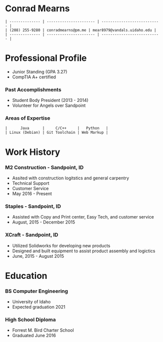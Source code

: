 
Conrad Mearns
=========================================================================
```
| -------------- | ---------------------- | --------------------------- |
| (208) 255-9280 | conradmearns@pm.me | mear8979@vandals.uidaho.edu |
| -------------- | ---------------------- | --------------------------- |
```

Professional Profile
=========================================================================
 - Junior Standing (GPA 3.27)
 - CompTIA A+ certified
### Past Accomplishments
 - Student Body President (2013 - 2014)
 - Volunteer for Angels over Sandpoint
### Areas of Expertise
```
|      Java      |     C/C++     |   Python   |
| Linux (Debian) | Git Toolchain | Web Markup |
```

Work History
=========================================================================
### M2 Construction - Sandpoint, ID
 - Assited with construction logitstics and general carpentry
 - Technical Support
 - Customer Service
 - May 2016 - Present

### Staples - Sandpoint, ID
 - Assisted with Copy and Print center, Easy Tech, and customer service
 - August, 2015 - December 2015

### XCraft - Sandpoint, ID
 - Utilized Solidworks for developing new products
 - Designed and built equipment to assist product assembly and logictics
 - June, 2015 - August 2015


Education
=========================================================================
### BS Computer Engineering
 - University of Idaho
 - Expected graduation 2021

### High School Diploma
 - Forrest M. Bird Charter School
 - Graduated June 2016
